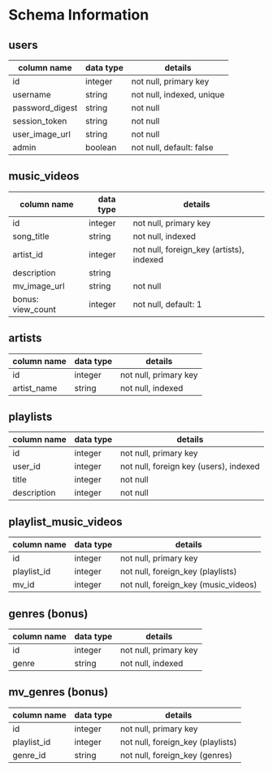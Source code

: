 # Schema Information

## users
column name         | data type |  details
--------------------|-----------|---------------------------
id	                |  integer	| not null, primary key
username            |  string	  | not null, indexed, unique
password_digest     |	 string	  | not null
session_token	      |  string	  | not null
user_image_url      |  string	  | not null
admin               |  boolean  | not null, default: false

## music_videos
column name         | data type |	 details
--------------------|-----------|---------------------------
id	                | integer	  | not null, primary key
song_title          | string	  | not null, indexed
artist_id           | integer   | not null, foreign_key (artists), indexed
description         | string    |
mv_image_url        | string    | not null
bonus: view_count   | integer	  | not null, default: 1

## artists
column name         | data type |	 details
--------------------|-----------|---------------------------
id	                | integer	  | not null, primary key
artist_name         | string	  | not null, indexed

## playlists
column name     | data type |	 details
----------------|-----------|---------------------------
id	            | integer	  | not null, primary key
user_id         | integer   | not null, foreign key (users), indexed
title           | integer	  | not null
description     | integer	  | not null

## playlist_music_videos
column name     | data type |	 details
----------------|-----------|---------------------------
id	            | integer	  | not null, primary key
playlist_id     | integer	  | not null, foreign_key (playlists)
mv_id           | integer	  | not null, foreign_key (music_videos)

## genres (bonus)
column name     | data type |	 details
----------------|-----------|---------------------------
id	            | integer   |	not null, primary key
genre           | string    | not null, indexed

## mv_genres (bonus)
column name     | data type |	 details
----------------|-----------|---------------------------
id	            | integer   |	not null, primary key
playlist_id     | integer	  | not null, foreign_key (playlists)
genre_id        | string    | not null, foreign_key (genres)
